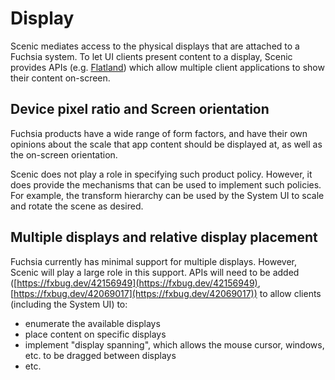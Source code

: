 # Display

Scenic mediates access to the physical displays that are attached to a Fuchsia
system. To let UI clients present content to a display, Scenic provides APIs
(e.g. [Flatland](/docs/concepts/ui/scenic/flatland/index.md)) which allow
multiple client applications to show their content on-screen.

## Device pixel ratio and Screen orientation

Fuchsia products have a wide range of form factors, and have their own opinions
about the scale that app content should be displayed at, as well as the
on-screen orientation.

Scenic does not play a role in specifying such product policy. However, it does
provide the mechanisms that can be used to implement such policies. For example,
the transform hierarchy can be used by the System UI to scale and rotate the
scene as desired.

## Multiple displays and relative display placement

Fuchsia currently has minimal support for multiple displays. However, Scenic
will play a large role in this support. APIs will need to be added
([https://fxbug.dev/42156949](https://fxbug.dev/42156949), [https://fxbug.dev/42069017](https://fxbug.dev/42069017))
to allow clients (including the System UI) to:

* enumerate the available displays
* place content on specific displays
* implement "display spanning", which allows the mouse cursor, windows, etc.
  to be dragged between displays
* etc.
